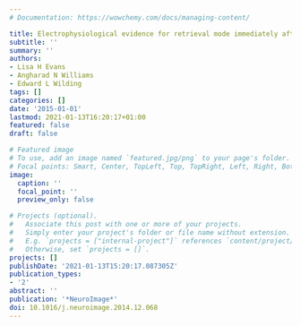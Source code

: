 ```yaml
---
# Documentation: https://wowchemy.com/docs/managing-content/

title: Electrophysiological evidence for retrieval mode immediately after a task switch
subtitle: ''
summary: ''
authors:
- Lisa H Evans
- Angharad N Williams
- Edward L Wilding
tags: []
categories: []
date: '2015-01-01'
lastmod: 2021-01-13T16:20:17+01:00
featured: false
draft: false

# Featured image
# To use, add an image named `featured.jpg/png` to your page's folder.
# Focal points: Smart, Center, TopLeft, Top, TopRight, Left, Right, BottomLeft, Bottom, BottomRight.
image:
  caption: ''
  focal_point: ''
  preview_only: false

# Projects (optional).
#   Associate this post with one or more of your projects.
#   Simply enter your project's folder or file name without extension.
#   E.g. `projects = ["internal-project"]` references `content/project/deep-learning/index.md`.
#   Otherwise, set `projects = []`.
projects: []
publishDate: '2021-01-13T15:20:17.087305Z'
publication_types:
- '2'
abstract: ''
publication: '*NeuroImage*'
doi: 10.1016/j.neuroimage.2014.12.068
---
```

